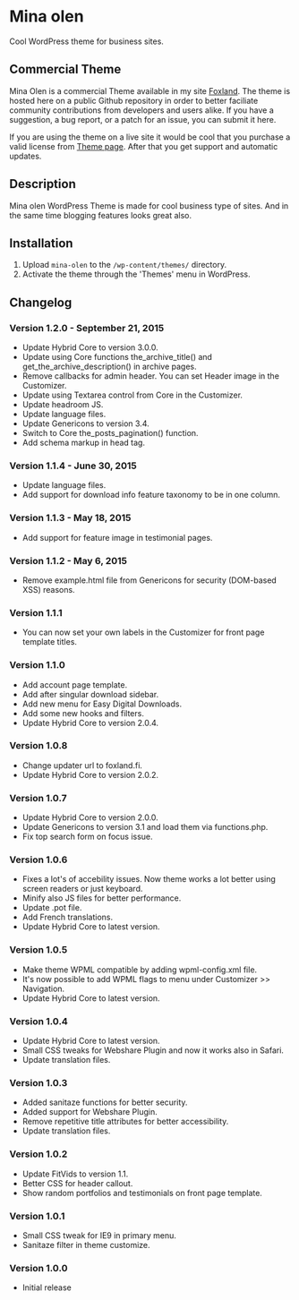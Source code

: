 # Mina olen

Cool WordPress theme for business sites.

## Commercial Theme

Mina Olen is a commercial Theme available in my site [Foxland](https://foxland.fi/downloads/mina-olen/). The theme is hosted here
on a public Github repository in order to better faciliate community contributions from developers and users alike.
If you have a suggestion, a bug report, or a patch for an issue, you can submit it here.

If you are using the theme on a live site it would be cool that you purchase a valid license from [Theme page](https://foxland.fi/downloads/mina-olen/).
After that you get support and automatic updates.

## Description

Mina olen WordPress Theme is made for cool business type of sites.
And in the same time blogging features looks great also.

## Installation

1. Upload `mina-olen` to the `/wp-content/themes/` directory.
1. Activate the theme through the 'Themes' menu in WordPress.

## Changelog

### Version 1.2.0 - September 21, 2015

* Update Hybrid Core to version 3.0.0.
* Update using Core functions the_archive_title() and get_the_archive_description() in archive pages.
* Remove callbacks for admin header. You can set Header image in the Customizer.
* Update using Textarea control from Core in the Customizer.
* Update headroom JS.
* Update language files.
* Update Genericons to version 3.4.
* Switch to Core the_posts_pagination() function.
* Add schema markup in head tag.

### Version 1.1.4 - June 30, 2015

* Update language files.
* Add support for download info feature taxonomy to be in one column.

### Version 1.1.3 - May 18, 2015

* Add support for feature image in testimonial pages.

### Version 1.1.2 - May 6, 2015

* Remove example.html file from Genericons for security (DOM-based XSS) reasons.

### Version 1.1.1

* You can now set your own labels in the Customizer for front page template titles.

### Version 1.1.0

* Add account page template.
* Add after singular download sidebar.
* Add new menu for Easy Digital Downloads.
* Add some new hooks and filters.
* Update Hybrid Core to version 2.0.4.

### Version 1.0.8

* Change updater url to foxland.fi.
* Update Hybrid Core to version 2.0.2.

### Version 1.0.7

* Update Hybrid Core to version 2.0.0.
* Update Genericons to version 3.1 and load them via functions.php.
* Fix top search form on focus issue.

### Version 1.0.6

* Fixes a lot's of accebility issues. Now theme works a lot better using screen readers or just keyboard.
* Minify also JS files for better performance.
* Update .pot file.
* Add French translations.
* Update Hybrid Core to latest version.

### Version 1.0.5

* Make theme WPML compatible by adding wpml-config.xml file.
* It's now possible to add WPML flags to menu under Customizer >> Navigation.
* Update Hybrid Core to latest version.

### Version 1.0.4

* Update Hybrid Core to latest version.
* Small CSS tweaks for Webshare Plugin and now it works also in Safari.
* Update translation files.

### Version 1.0.3

* Added sanitaze functions for better security.
* Added support for Webshare Plugin.
* Remove repetitive title attributes for better accessibility.
* Update translation files.

### Version 1.0.2

* Update FitVids to version 1.1.
* Better CSS for header callout.
* Show random portfolios and testimonials on front page template.

### Version 1.0.1

* Small CSS tweak for IE9 in primary menu.
* Sanitaze filter in theme customize.

### Version 1.0.0

* Initial release